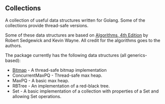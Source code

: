 #

## Collections

A collection of useful data structures written for Golang. Some of the collections provide thread-safe versions.

Some of these data structures are based on [Algorithms, 4th Edition](https://algs4.cs.princeton.edu/home/) by Robert Sedgewick and Kevin Wayne. All credit for the algorithms goes to the authors.

The package currently has the following data structures (all generics-based):

* [Bitmap](bm/README.md) - A thread-safe bitmap implementation
* ConcurrentMaxPQ - Thread-safe max heap.
* MaxPQ - A basic max heap.
* RBTree - An implementation of a red-black tree.
* Set - A basic implementation of a collection with properties of a Set and allowing Set operations.
